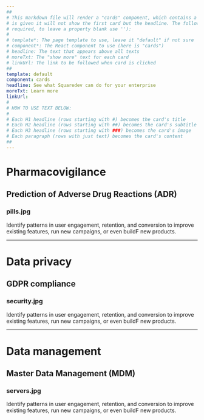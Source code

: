 ```yaml
---
##
# This markdown file will render a "cards" component, which contains a series of cards (2 for each row). If a headline 
# is given it will not show the first card but the headline. The following properties may be set (properties with * are 
# required, to leave a property blank use ''):
#
# template*: The page template to use, leave it "default" if not sure
# component*: The React component to use (here is "cards")
# headline: The text that appears above all texts
# moreTxt: The "show more" text for each card
# linkUrl: The link to be followed when card is clicked 
##
template: default
component: cards
headline: See what Squaredev can do for your enterprise
moreTxt: Learn more
linkUrl: 
#
# HOW TO USE TEXT BELOW:
#
# Each H1 headline (rows starting with #) becomes the card's title
# Each H2 headline (rows starting with ##) becomes the card's subtitle
# Each H3 headline (rows starting with ###) becomes the card's image
# Each paragraph (rows with just text) becomes the card's content
##
---
```


# Pharmacovigilance
## Prediction of Adverse Drug Reactions (ADR)
### pills.jpg

Identify patterns in user engagement, retention, and conversion to improve existing features, run new campaigns, or even buildF new products.

---

# Data privacy
## GDPR compliance
### security.jpg

Identify patterns in user engagement, retention, and conversion to improve existing features, run new campaigns, or even buildF new products.

---

# Data management
## Master Data Management (MDM)
### servers.jpg

Identify patterns in user engagement, retention, and conversion to improve existing features, run new campaigns, or even buildF new products.

